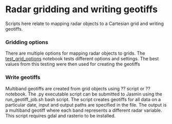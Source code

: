 # Radar gridding and writing geotiffs
Scripts here relate to mapping radar objects to a Cartesian grid and writing geotiffs.

### Gridding options 
There are multiple options for mapping radar objects to grids. The [test_grid_options](https://github.com/sarah-barr/pestdar/blob/main/geotiffs/notebooks/test_grid_options.ipynb) notebook tests different options and settings. The best values from this testing were then used for creating the geotiffs

### Write geotiffs
Multiband geotiffs are created from grid objects using ?? script or ?? notebook. The .py executable script can be submitted to Jasmin using the run_geotiff_job.sh bash script. The script creates geotiffs for all data on a particular date, input and output paths are specified in the file. The output is a multiband geotiff where each band represents a different radar variable. This script requires gdal and rasterio to be installed. 

